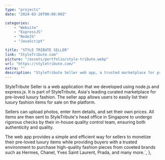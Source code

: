```yaml
---
type: "projects"
date: "2024-03-20T00:00:00Z"

categories: 
    - "Website"
    - "ExpressJS"
    - "NodeJS"
    - "JavaScript"

title: "STYLE TRIBUTE SELLER"
link: "StyleTribute.com"
picture: "/assets/portfolio/style-tribute.webp"
url: "https://styletribute.com/"
extra: ""
description: "StyleTribute Seller web app, a trusted marketplace for pre-loved luxury fashion where users can buy and sell items from top brands like Hermes and Chanel. Our in-house quality control team guarantees authenticity and quality."
---
```

StyleTribute Seller is a web application that we developed using node.js and express.js. It is part of StyleTribute, Asia's leading curated marketplace for pre-loved luxury fashion. The seller app allows users to easily list their luxury fashion items for sale on the platform.

Sellers can upload photos, enter item details, and set their own prices. All items are then sent to StyleTribute's head office in Singapore to undergo rigorous checks by their in-house quality control team, ensuring both authenticity and quality.

The web app provides a simple and efficient way for sellers to monetize their pre-loved luxury items while providing buyers with a trusted environment to purchase high-quality fashion pieces from coveted brands such as Hermes, Chanel, Yves Saint Laurent, Prada, and many more.`,
    },